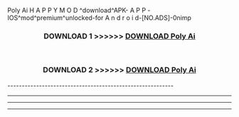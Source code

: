  Poly Ai  H A P P Y M O D ^download^APK- A P P -IOS^mod^premium^unlocked-for A n d r o i d-[NO.ADS]-0nimp



<div align="center">

<h3>DOWNLOAD 1 >>>>>> <a href="https://en-mod.web.app/?en= Poly Ai ">DOWNLOAD Poly Ai  </a></h3><br>

<h3>DOWNLOAD 2 >>>>>> <a href="https://en-mod.web.app/?en= Poly Ai ">DOWNLOAD Poly Ai  </a></h3>

</div>
----------------------------------------------------------

----------------------------------------------------------

----------------------------------------------------------

----------------------------------------------------------



